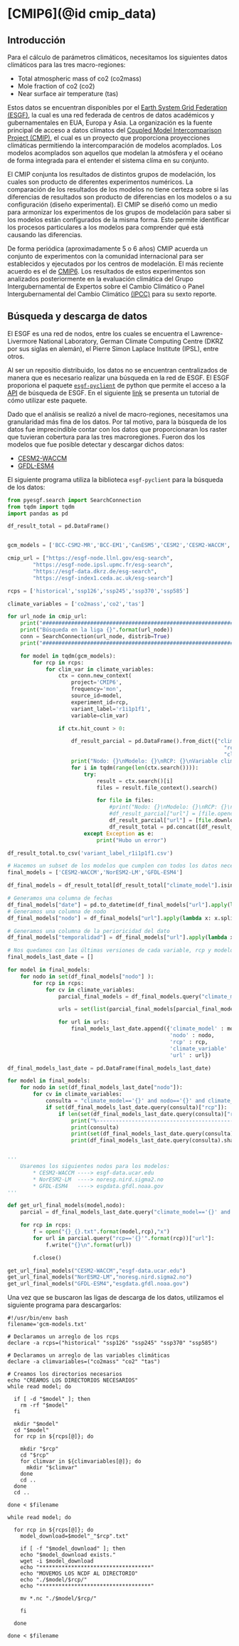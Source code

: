 # [CMIP6](@id cmip_data)

## Introducción

Para el cálculo de parámetros climáticos, necesitamos los siguientes datos climáticos para las tres macro-regiones:
* Total atmospheric mass of co2 (co2mass)
* Mole fraction of co2 (co2)
* Near surface air temperature (tas)

Estos datos se encuentran disponibles por el [Earth System Grid Federation (ESGF)](https://esgf.llnl.gov/), la cual es una red federada de centros de datos académicos y gubernamentales en EUA, Europa y Asia. La organización es la fuente principal de acceso a datos clímatos del [Coupled Model Intercomparison Project (CMIP)](https://www.wcrp-climate.org/wgcm-cmip), el cual es un proyecto que proporciona proyecciones climáticas permitiendo la intercomparación de modelos acomplados. Los modelos acomplados son aquellos que modelan la atmósfera y el océano de forma integrada para el entender el sistema clíma en su conjunto. 

El CMIP conjunta los resultados de distintos grupos de modelación, los cuales son producto de diferentes experimentos numéricos. La comparación de los resultados de los modelos no tiene certeza sobre si las diferencias de resultados son producto de diferencias en los modelos o a su configuración (diseño experimental).  El CMIP se diseñó como un medio para armonizar los experimentos de los grupos de modelación para saber si los modelos están configurados de la misma forma. Esto permite identificar los procesos particulares a los modelos para comprender qué está causando las diferencias.

De forma periódica (aproximadamente 5 o 6 años) CMIP acuerda un conjunto de experimentos con la comunidad internacional para ser establecidos y ejecutados por los centros de modelación. El más reciente acuerdo es el de [CMIP6](https://www.wcrp-climate.org/wgcm-cmip/wgcm-cmip6). Los resultados de estos experimentos son analizados posteriormente en la evaluación climática del Grupo Intergubernamental de Expertos sobre el Cambio Climático o Panel Intergubernamental del Cambio Climático [(IPCC)](https://archive.ipcc.ch/home_languages_main_spanish.shtml) para su sexto reporte. 

## Búsqueda y descarga de datos

El ESGF es una red de nodos, entre los cuales se encuentra el Lawrence-Livermore National Laboratory, German Climate Computing Centre (DKRZ por sus siglas en alemán), el Pierre Simon Laplace Institute (IPSL), entre otros. 

Al ser un repositio distribuido, los datos no se encuentran centralizados de manera que es necesario realizar una búsqueda en la red de ESGF. El ESGF proporiona el paquete [`esgf-pyclient`](https://github.com/ESGF/esgf-pyclient) de python que permite el acceso a la [API](https://esgf.github.io/esgf-user-support/user_guide.html#the-esgf-search-restful-api) de búsqueda de ESGF.  En el siguiente [link](https://claut.gitlab.io/man_ccia/lab2.html) se presenta un tutorial de cómo utilizar este paquete.  

Dado que el análisis se realizó a nivel de macro-regiones, necesitamos una granularidad más fina de los datos. Por tal motivo, para la búsqueda de los datos fue imprecindible contar con los datos que proporcionaran los raster que tuvieran cobertura para las tres macroregiones.  Fueron dos los modelos que fue posible detectar y descargar dichos datos:

* [CESM2-WACCM](https://www.cesm.ucar.edu/models/waccm-x/)
* [GFDL-ESM4](https://www.gfdl.noaa.gov/earth-system-esm4/)  

El siguiente programa utiliza la biblioteca `esgf-pyclient` para la búsqueda de los datos:

```python
from pyesgf.search import SearchConnection
from tqdm import tqdm
import pandas as pd

df_result_total = pd.DataFrame()


gcm_models = ['BCC-CSM2-MR','BCC-EM1','CanESM5','CESM2','CESM2-WACCM','CNRM-CM6-1','CNRM-ESM2-1','EC-EARTH3-Veg','GFDL-ESM4','GFDL-CM4','IPSL-CM6A-LR','MRI-ESM2-0','NorESM2-LM','SAM0-UNICON','UKESM1-0-LL']

cmip_url = ["https://esgf-node.llnl.gov/esg-search",
        "https://esgf-node.ipsl.upmc.fr/esg-search",
        "https://esgf-data.dkrz.de/esg-search",
        "https://esgf-index1.ceda.ac.uk/esg-search"]

rcps = ['historical','ssp126','ssp245','ssp370','ssp585']

climate_variables = ['co2mass','co2','tas']

for url_node in cmip_url:
    print("############################################################3")
    print("Búsqueda en la liga {}".format(url_node))
    conn = SearchConnection(url_node, distrib=True)
    print("############################################################3")

    for model in tqdm(gcm_models):
        for rcp in rcps:
            for clim_var in climate_variables:
                ctx = conn.new_context(
                    project='CMIP6',
                    frequency='mon',
                    source_id=model,
                    experiment_id=rcp,
                    variant_label='r1i1p1f1',
                    variable=clim_var)

                if ctx.hit_count > 0:

                    df_result_parcial = pd.DataFrame().from_dict({"climate_model" : [model],
                                                                    "rcp" : [rcp],
                                                                    "climate_variable":[clim_var]})
                    print("Nodo: {}\nModelo: {}\nRCP: {}\nVariable climática: {}".format(url_node,model,rcp,clim_var))
                    for i in tqdm(range(len(ctx.search()))):
                        try:
                            result = ctx.search()[i]
                            files = result.file_context().search()

                            for file in files:
                                #print("Nodo: {}\nModelo: {}\nRCP: {}\nVariable climática: {}\nURL: {}".format(url_node,model,rcp,clim_var,file.opendap_url))
                                #df_result_parcial["url"] = [file.opendap_url]
                                df_result_parcial["url"] = [file.download_url]
                                df_result_total = pd.concat([df_result_total,df_result_parcial])
                        except Exception as e:
                            print("Hubo un error")

df_result_total.to_csv('variant_label_r1i1p1f1.csv')

# Hacemos un subset de los modelos que cumplen con todos los datos necesarios
final_models = ['CESM2-WACCM','NorESM2-LM','GFDL-ESM4']

df_final_models = df_result_total[df_result_total["climate_model"].isin(final_models)]

# Generamos una columna de fechas
df_final_models["date"] = pd.to_datetime(df_final_models["url"].apply(lambda x: x.split("/")[-2][1:]), format='%Y%m%d')
# Generamos una columna de nodo
df_final_models["nodo"] = df_final_models["url"].apply(lambda x: x.split("/")[2])

# Generamos una columna de la perioricidad del dato
df_final_models["temporalidad"] = df_final_models["url"].apply(lambda x: x.split("/")[-1].split("_")[1])

# Nos quedamos con las últimas versiones de cada variable, rcp y modelo
final_models_last_date = []

for model in final_models:
    for nodo in set(df_final_models["nodo"] ):
        for rcp in rcps:
            for cv in climate_variables:
                parcial_final_models = df_final_models.query("climate_model == '{}' and nodo =='{}' and climate_variable=='{}' and rcp == '{}' and temporalidad=='Amon'".format(model,nodo,cv,rcp))

                urls = set(list(parcial_final_models[parcial_final_models["date"]== parcial_final_models["date"].min()]["url"]))

                for url in urls:
                    final_models_last_date.append({'climate_model' : model,
                                                   'nodo' : nodo,
                                                   'rcp' : rcp,
                                                   'climate_variable' : cv,
                                                   'url' : url})

df_final_models_last_date = pd.DataFrame(final_models_last_date)

for model in final_models:
    for nodo in set(df_final_models_last_date["nodo"]):
        for cv in climate_variables:
            consulta = "climate_model=='{}' and nodo=='{}' and climate_variable=='{}'".format(model,nodo,cv)
            if set(df_final_models_last_date.query(consulta)["rcp"]):
                if len(set(df_final_models_last_date.query(consulta)["rcp"]))==5:
                    print("%------------------------------------------------------%")
                    print(consulta)
                    print(set(df_final_models_last_date.query(consulta)["rcp"]))
                    print(df_final_models_last_date.query(consulta).shape)


'''
    Usaremos los siguientes nodos para los modelos:
        * CESM2-WACCM ----> esgf-data.ucar.edu
        * NorESM2-LM  ----> noresg.nird.sigma2.no
        * GFDL-ESM4   ----> esgdata.gfdl.noaa.gov
'''

def get_url_final_models(model,nodo):
    parcial = df_final_models_last_date.query("climate_model=='{}' and nodo =='{}'".format(model,nodo))

    for rcp in rcps:
        f = open("{}_{}.txt".format(model,rcp),"x")
        for url in parcial.query("rcp=='{}'".format(rcp))["url"]:
            f.write("{}\n".format(url))

        f.close()

get_url_final_models("CESM2-WACCM","esgf-data.ucar.edu")
get_url_final_models("NorESM2-LM","noresg.nird.sigma2.no")
get_url_final_models("GFDL-ESM4","esgdata.gfdl.noaa.gov")
```

Una vez que se buscaron las ligas de descarga de los datos, utilizamos el siguiente programa para descargarlos:

```shellscript
#!/usr/bin/env bash
filename='gcm-models.txt'

# Declaramos un arreglo de los rcps
declare -a rcps=("historical" "ssp126" "ssp245" "ssp370" "ssp585")

# Declaramos un arreglo de las variables climáticas
declare -a climvariables=("co2mass" "co2" "tas")

# Creamos los directorios necesarios
echo "CREAMOS LOS DIRECTORIOS NECESARIOS"
while read model; do

  if [ -d "$model" ]; then
    rm -rf "$model"
  fi

  mkdir "$model"
  cd "$model"
  for rcp in ${rcps[@]}; do

    mkdir "$rcp"
    cd "$rcp"
    for climvar in ${climvariables[@]}; do
      mkdir "$climvar"
    done
    cd ..
  done
  cd ..

done < $filename

while read model; do

  for rcp in ${rcps[@]}; do
    model_download=$model"_"$rcp".txt"

    if [ -f "$model_download" ]; then
    echo "$model_download exists."
    wget -i $model_download
    echo "***********************************"
    echo "MOVEMOS LOS NCDF AL DIRECTORIO"
    echo "./$model/$rcp/"
    echo "***********************************"

    mv *.nc "./$model/$rcp/"

    fi

  done

done < $filename
```
